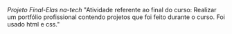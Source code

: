 *Projeto Final-Elas na-tech*
"Atividade referente ao final do curso:
Realizar um portfólio profissional
contendo projetos que foi feito durante o curso.
Foi usado html e css." 